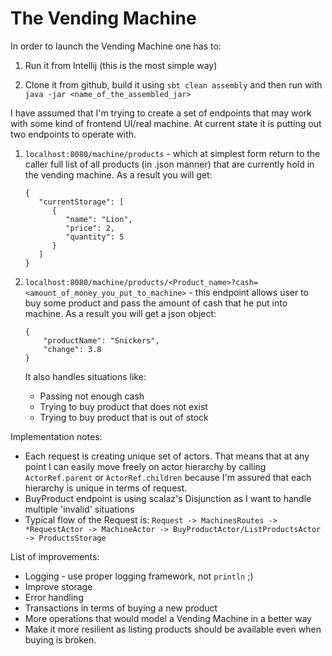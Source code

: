 # The Vending Machine

In order to launch the Vending Machine one has to:

1. Run it from Intellij (this is the most simple way)

2. Clone it from github, build it using ```sbt clean assembly``` and then run with ```java -jar <name_of_the_assembled_jar>```

I have assumed that I'm trying to create a set of endpoints that may work with some kind of frontend UI/real machine. At current state it is putting out two endpoints to operate with.

1. ```localhost:8080/machine/products``` - which at simplest form return to the caller full list of all products (in .json manner) that are currently hold in the vending machine. As a result you will get:
   ```
   {
      "currentStorage": [
         {
            "name": "Lion",
            "price": 2,
            "quantity": 5
         }
      ]
   }
   ```

2. ```localhost:8080/machine/products/<Product_name>?cash=<amount_of_money_you_put_to_machine>```  - this endpoint allows user to buy some product and pass the amount of cash that he put into machine. As a result you will get a json object:
   ```
   {
       "productName": "Snickers",
       "change": 3.8
   }
   ```

   It also handles situations like:
   * Passing not enough cash
   * Trying to buy product that does not exist
   * Trying to buy product that is out of stock

Implementation notes:
* Each request is creating unique set of actors. That means that at any point I can easily move freely on actor hierarchy by calling ```ActorRef.parent``` or ```ActorRef.children``` because I'm assured that each hierarchy is unique in terms of request.
* BuyProduct endpoint is using scalaz's Disjunction as I want to handle multiple 'invalid' situations
* Typical flow of the Request is:
```Request -> MachinesRoutes -> *RequestActor -> MachineActor -> BuyProductActor/ListProductsActor -> ProductsStorage```

List of improvements:
* Logging - use proper logging framework, not ```println``` ;)
* Improve storage
* Error handling
* Transactions in terms of buying a new product
* More operations that would model a Vending Machine in a better way
* Make it more resilient as listing products should be available even when buying is broken.


